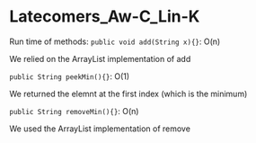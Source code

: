 # Latecomers_Aw-C_Lin-K

Run time of methods:
`public void add(String x){}`: O(n)

We relied on the ArrayList implementation of add

`public String peekMin(){}`: O(1)

We returned the elemnt at the first index (which is the minimum)

`public String removeMin(){}`: O(n)

We used the ArrayList implementation of remove
